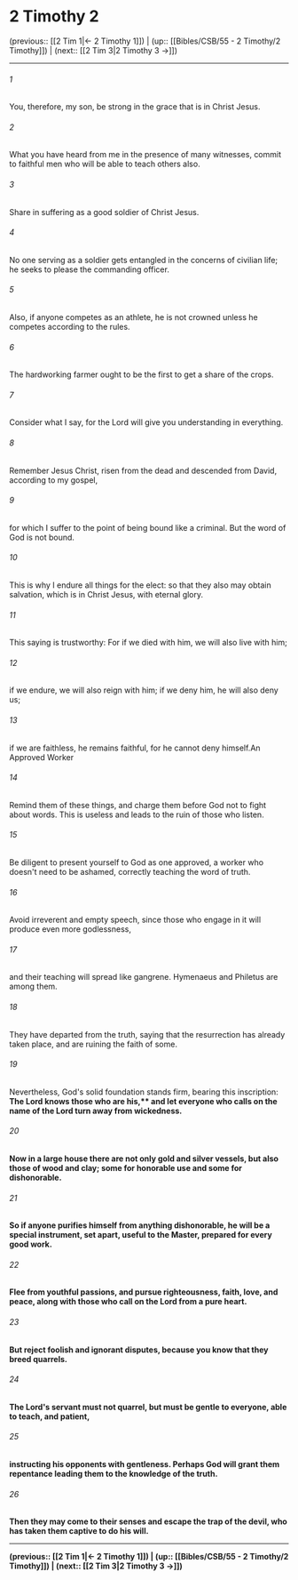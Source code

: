 # 2 Timothy 2

(previous:: [[2 Tim 1|← 2 Timothy 1]]) | (up:: [[Bibles/CSB/55 - 2 Timothy/2 Timothy]]) | (next:: [[2 Tim 3|2 Timothy 3 →]])

***


###### 1 
You, therefore, my son, be strong in the grace that is in Christ Jesus. 

###### 2 
What you have heard from me in the presence of many witnesses, commit to faithful men who will be able to teach others also. 

###### 3 
Share in suffering as a good soldier of Christ Jesus. 

###### 4 
No one serving as a soldier gets entangled in the concerns of civilian life; he seeks to please the commanding officer. 

###### 5 
Also, if anyone competes as an athlete, he is not crowned unless he competes according to the rules. 

###### 6 
The hardworking farmer ought to be the first to get a share of the crops. 

###### 7 
Consider what I say, for the Lord will give you understanding in everything. 

###### 8 
Remember Jesus Christ, risen from the dead and descended from David, according to my gospel, 

###### 9 
for which I suffer to the point of being bound like a criminal. But the word of God is not bound. 

###### 10 
This is why I endure all things for the elect: so that they also may obtain salvation, which is in Christ Jesus, with eternal glory. 

###### 11 
This saying is trustworthy: For if we died with him, we will also live with him; 

###### 12 
if we endure, we will also reign with him; if we deny him, he will also deny us; 

###### 13 
if we are faithless, he remains faithful, for he cannot deny himself.An Approved Worker 

###### 14 
Remind them of these things, and charge them before God not to fight about words. This is useless and leads to the ruin of those who listen. 

###### 15 
Be diligent to present yourself to God as one approved, a worker who doesn't need to be ashamed, correctly teaching the word of truth. 

###### 16 
Avoid irreverent and empty speech, since those who engage in it will produce even more godlessness, 

###### 17 
and their teaching will spread like gangrene. Hymenaeus and Philetus are among them. 

###### 18 
They have departed from the truth, saying that the resurrection has already taken place, and are ruining the faith of some. 

###### 19 
Nevertheless, God's solid foundation stands firm, bearing this inscription: <b class="quote">The Lord knows those who are his,** and let everyone who calls on the name of the Lord turn away from wickedness. 

###### 20 
Now in a large house there are not only gold and silver vessels, but also those of wood and clay; some for honorable use and some for dishonorable. 

###### 21 
So if anyone purifies himself from anything dishonorable, he will be a special instrument, set apart, useful to the Master, prepared for every good work. 

###### 22 
Flee from youthful passions, and pursue righteousness, faith, love, and peace, along with those who call on the Lord from a pure heart. 

###### 23 
But reject foolish and ignorant disputes, because you know that they breed quarrels. 

###### 24 
The Lord's servant must not quarrel, but must be gentle to everyone, able to teach, and patient, 

###### 25 
instructing his opponents with gentleness. Perhaps God will grant them repentance leading them to the knowledge of the truth. 

###### 26 
Then they may come to their senses and escape the trap of the devil, who has taken them captive to do his will.

***

(previous:: [[2 Tim 1|← 2 Timothy 1]]) | (up:: [[Bibles/CSB/55 - 2 Timothy/2 Timothy]]) | (next:: [[2 Tim 3|2 Timothy 3 →]])
